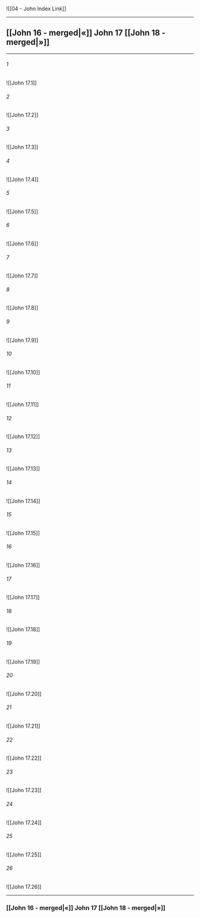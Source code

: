 ![[04 - John Index Link]]

---
##  [[John 16 - merged|«]] John 17 [[John 18 - merged|»]]

---

###### 1
![[John 17.1]] 

###### 2
![[John 17.2]] 

###### 3
![[John 17.3]] 

###### 4
![[John 17.4]]

###### 5 
![[John 17.5]] 

###### 6
![[John 17.6]] 

###### 7
![[John 17.7]] 

###### 8
![[John 17.8]] 

###### 9
![[John 17.9]] 

###### 10
![[John 17.10]] 

###### 11
![[John 17.11]] 

###### 12
![[John 17.12]]

###### 13
![[John 17.13]] 

###### 14
![[John 17.14]] 

###### 15
![[John 17.15]]

###### 16
![[John 17.16]] 

###### 17
![[John 17.17]]

###### 18
![[John 17.18]] 

###### 19
![[John 17.19]] 

###### 20
![[John 17.20]]

###### 21
![[John 17.21]] 

###### 22
![[John 17.22]] 

###### 23
![[John 17.23]]

###### 24
![[John 17.24]] 

###### 25
![[John 17.25]]

###### 26
![[John 17.26]] 


---
###  [[John 16 - merged|«]] John 17 [[John 18 - merged|»]]